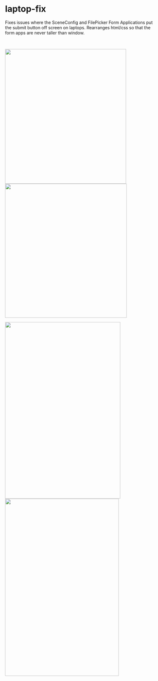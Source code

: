 # laptop-fix
<p>Fixes issues where the SceneConfig and FilePicker Form Applications put the submit button off screen on laptops. Rearranges html/css so that the form apps are never taller than window.</p>
<p>&nbsp;</p>
<p><img src="https://i.imgur.com/s0ZtSte.jpg" alt="" width="398" height="443" /><img src="https://i.imgur.com/n0gHOhu.jpg" alt="" width="400" height="441" /></p>
<p><img src="https://i.imgur.com/BGK0YCd.jpg" alt="" width="379" height="581" /><img src="https://i.imgur.com/aJ8A6CQ.jpg" alt="" width="374" height="583" /></p>
<p>&nbsp;</p>
<p>&nbsp;</p>
<p>&nbsp;</p>
<p>&nbsp;</p>

